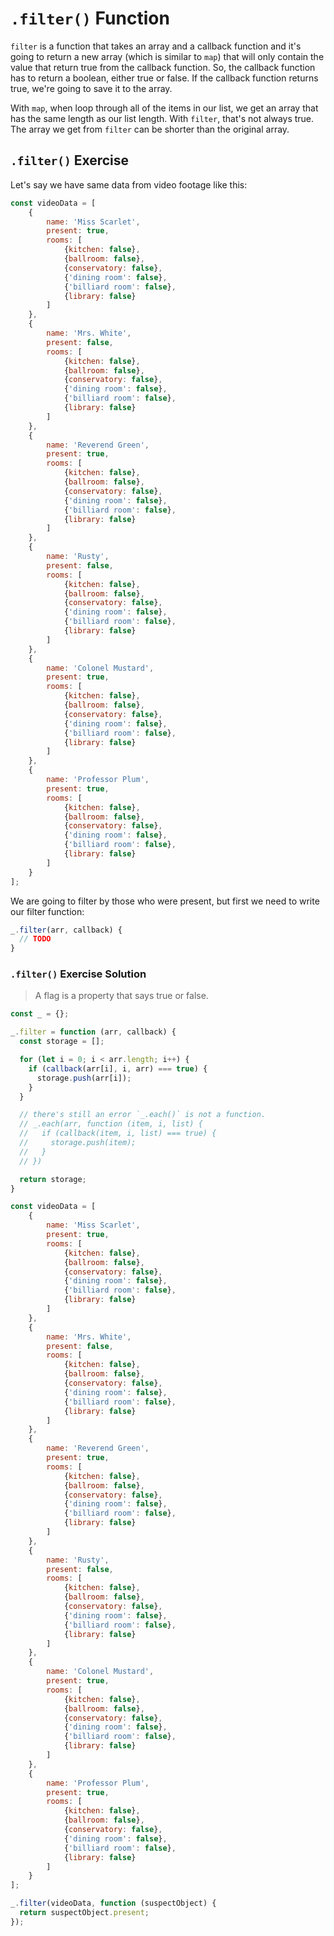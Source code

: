 # `.filter()` Function

`filter` is a function that takes an array and a callback function and it's
going to return a new array (which is similar to `map`) that will only contain
the value that return true from the callback function. So, the callback function
has to return a boolean, either true or false. If the callback function returns
true, we're going to save it to the array.

With `map`, when loop through all of the items in our list, we get an array that
has the same length as our list length. With `filter`, that's not always true.
The array we get from `filter` can be shorter than the original array.

## `.filter()` Exercise

Let's say we have same data from video footage like this:
```javascript
const videoData = [
    {
        name: 'Miss Scarlet',
        present: true,
        rooms: [
            {kitchen: false},
            {ballroom: false},
            {conservatory: false},
            {'dining room': false},
            {'billiard room': false},
            {library: false}
        ]
    },
    {
        name: 'Mrs. White',
        present: false,
        rooms: [
            {kitchen: false},
            {ballroom: false},
            {conservatory: false},
            {'dining room': false},
            {'billiard room': false},
            {library: false}
        ]
    },
    {
        name: 'Reverend Green',
        present: true,
        rooms: [
            {kitchen: false},
            {ballroom: false},
            {conservatory: false},
            {'dining room': false},
            {'billiard room': false},
            {library: false}
        ]
    },
    {
        name: 'Rusty',
        present: false,
        rooms: [
            {kitchen: false},
            {ballroom: false},
            {conservatory: false},
            {'dining room': false},
            {'billiard room': false},
            {library: false}
        ]
    },
    {
        name: 'Colonel Mustard',
        present: true,
        rooms: [
            {kitchen: false},
            {ballroom: false},
            {conservatory: false},
            {'dining room': false},
            {'billiard room': false},
            {library: false}
        ]
    },
    {
        name: 'Professor Plum',
        present: true,
        rooms: [
            {kitchen: false},
            {ballroom: false},
            {conservatory: false},
            {'dining room': false},
            {'billiard room': false},
            {library: false}
        ]
    }
];
```

We are going to filter by those who were present, but first we need to write
our filter function:
```javascript
_.filter(arr, callback) {
  // TODO
}
```

### `.filter()` Exercise Solution

> A flag is a property that says true or false.

```javascript
const _ = {};

_.filter = function (arr, callback) {
  const storage = [];

  for (let i = 0; i < arr.length; i++) {
    if (callback(arr[i], i, arr) === true) {
      storage.push(arr[i]);
    }
  }

  // there's still an error `_.each()` is not a function.
  // _.each(arr, function (item, i, list) {
  //   if (callback(item, i, list) === true) {
  //     storage.push(item);
  //   }
  // })

  return storage;
}

const videoData = [
    {
        name: 'Miss Scarlet',
        present: true,
        rooms: [
            {kitchen: false},
            {ballroom: false},
            {conservatory: false},
            {'dining room': false},
            {'billiard room': false},
            {library: false}
        ]
    },
    {
        name: 'Mrs. White',
        present: false,
        rooms: [
            {kitchen: false},
            {ballroom: false},
            {conservatory: false},
            {'dining room': false},
            {'billiard room': false},
            {library: false}
        ]
    },
    {
        name: 'Reverend Green',
        present: true,
        rooms: [
            {kitchen: false},
            {ballroom: false},
            {conservatory: false},
            {'dining room': false},
            {'billiard room': false},
            {library: false}
        ]
    },
    {
        name: 'Rusty',
        present: false,
        rooms: [
            {kitchen: false},
            {ballroom: false},
            {conservatory: false},
            {'dining room': false},
            {'billiard room': false},
            {library: false}
        ]
    },
    {
        name: 'Colonel Mustard',
        present: true,
        rooms: [
            {kitchen: false},
            {ballroom: false},
            {conservatory: false},
            {'dining room': false},
            {'billiard room': false},
            {library: false}
        ]
    },
    {
        name: 'Professor Plum',
        present: true,
        rooms: [
            {kitchen: false},
            {ballroom: false},
            {conservatory: false},
            {'dining room': false},
            {'billiard room': false},
            {library: false}
        ]
    }
];

_.filter(videoData, function (suspectObject) {
  return suspectObject.present;
});
```
